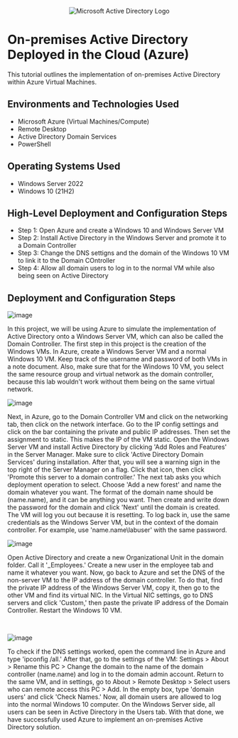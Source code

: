<p align="center">
<img src="https://i.imgur.com/pU5A58S.png" alt="Microsoft Active Directory Logo"/>
</p>

<h1>On-premises Active Directory Deployed in the Cloud (Azure)</h1>
This tutorial outlines the implementation of on-premises Active Directory within Azure Virtual Machines.<br />

<h2>Environments and Technologies Used</h2>

- Microsoft Azure (Virtual Machines/Compute)
- Remote Desktop
- Active Directory Domain Services
- PowerShell

<h2>Operating Systems Used </h2>

- Windows Server 2022
- Windows 10 (21H2)

<h2>High-Level Deployment and Configuration Steps</h2>

- Step 1: Open Azure and create a Windows 10 and Windows Server VM
- Step 2: Install Active Directory in the Windows Server and promote it to a Domain Controller
- Step 3: Change the DNS settigns and the domain of the Windows 10 VM to link it to the Domain COntroller
- Step 4: Allow all domain users to log in to the normal VM while also being seen on Active Directory

<h2>Deployment and Configuration Steps</h2>

<p>
  
![image](https://github.com/gabrielS200/configure-ad/assets/141781540/14224c7d-9b85-4fb1-9797-dbd695470f80)

</p>
<p>
  In this project, we will be using Azure to simulate the implementation of Active Directory onto a Windows Server VM, which can also be called the Domain Controller. The first step in this project is the creation of the Windows VMs. In Azure, create a Windows Server VM and a normal Windows 10 VM. Keep track of the username and password of both VMs in a note document. Also, make sure that for the Windows 10 VM, you select the same resource group and virtual network as the domain controller, because this lab wouldn't work without them being on the same virtual network.

<br />

<p>
  
![image](https://github.com/gabrielS200/configure-ad/assets/141781540/0ae51ec2-8753-4757-bd8b-85a517bc503a)

</p>
<p>
  Next, in Azure, go to the Domain Controller VM and click on the networking tab, then click on the network interface. Go to the IP config settings and click on the bar containing the private and public IP addresses. Then set the assignment to static. This makes the IP of the VM static. Open the Windows Server VM and install Active Directory by clicking 'Add Roles and Features' in the Server Manager. Make sure to click 'Active Directory Domain Services' during installation. After that, you will see a warning sign in the top right of the Server Manager on a flag. Click that icon, then click 'Promote this server to a domain controller.' The next tab asks you which deployment operation to select. Choose 'Add a new forest' and name the domain whatever you want. The format of the domain name should be (name.name), and it can be anything you want. Then create and write down the password for the domain and click 'Next' until the domain is created. The VM will log you out because it is resetting. To log back in, use the same credentials as the Windows Server VM, but in the context of the domain controller. For example, use 'name.name\labuser' with the same password.

<br />

<p>
  
![image](https://github.com/gabrielS200/configure-ad/assets/141781540/47cbf134-690f-4b2a-93c3-3e1d3455a7b8)

</p>
<p>
  Open Active Directory and create a new Organizational Unit in the domain folder. Call it '_Employees.' Create a new user in the employee tab and name it whatever you want. Now, go back to Azure and set the DNS of the non-server VM to the IP address of the domain controller. To do that, find the private IP address of the Windows Server VM, copy it, then go to the other VM and find its virtual NIC. In the Virtual NIC settings, go to DNS servers and click 'Custom,' then paste the private IP address of the Domain Controller. Restart the Windows 10 VM.
</p>
<br />
<p>

![image](https://github.com/gabrielS200/configure-ad/assets/141781540/4f0fa86a-70e1-409c-9cc2-0f0ca47e06f8)

<p>
<p>
  To check if the DNS settings worked, open the command line in Azure and type 'ipconfig /all.' After that, go to the settings of the VM: Settings > About > Rename this PC > Change the domain to the name of the domain controller (name.name) and log in to the domain admin account. Return to the same VM, and in settings, go to About > Remote Desktop > Select users who can remote access this PC > Add. In the empty box, type 'domain users' and click 'Check Names.' Now, all domain users are allowed to log into the normal Windows 10 computer. On the Windows Server side, all users can be seen in Active Directory in the Users tab. With that done, we have successfully used Azure to implement an on-premises Active Directory solution.
</p>
